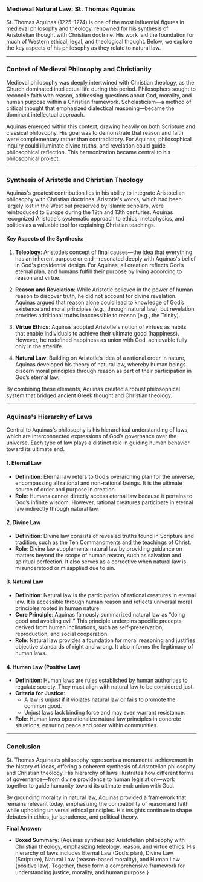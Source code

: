 ### Medieval Natural Law: St. Thomas Aquinas

St. Thomas Aquinas (1225–1274) is one of the most influential figures in medieval philosophy and theology, renowned for his synthesis of Aristotelian thought with Christian doctrine. His work laid the foundation for much of Western ethical, legal, and theological thought. Below, we explore the key aspects of his philosophy as they relate to natural law.

---

### **Context of Medieval Philosophy and Christianity**

Medieval philosophy was deeply intertwined with Christian theology, as the Church dominated intellectual life during this period. Philosophers sought to reconcile faith with reason, addressing questions about God, morality, and human purpose within a Christian framework. Scholasticism—a method of critical thought that emphasized dialectical reasoning—became the dominant intellectual approach.

Aquinas emerged within this context, drawing heavily on both Scripture and classical philosophy. His goal was to demonstrate that reason and faith were complementary rather than contradictory. For Aquinas, philosophical inquiry could illuminate divine truths, and revelation could guide philosophical reflection. This harmonization became central to his philosophical project.

---

### **Synthesis of Aristotle and Christian Theology**

Aquinas's greatest contribution lies in his ability to integrate Aristotelian philosophy with Christian doctrines. Aristotle's works, which had been largely lost in the West but preserved by Islamic scholars, were reintroduced to Europe during the 12th and 13th centuries. Aquinas recognized Aristotle's systematic approach to ethics, metaphysics, and politics as a valuable tool for explaining Christian teachings.

#### Key Aspects of the Synthesis:
1. **Teleology**: Aristotle’s concept of final causes—the idea that everything has an inherent purpose or end—resonated deeply with Aquinas's belief in God's providential design. For Aquinas, all creation reflects God’s eternal plan, and humans fulfill their purpose by living according to reason and virtue.
   
2. **Reason and Revelation**: While Aristotle believed in the power of human reason to discover truth, he did not account for divine revelation. Aquinas argued that reason alone could lead to knowledge of God’s existence and moral principles (e.g., through natural law), but revelation provides additional truths inaccessible to reason (e.g., the Trinity).

3. **Virtue Ethics**: Aquinas adopted Aristotle's notion of virtues as habits that enable individuals to achieve their ultimate good (happiness). However, he redefined happiness as union with God, achievable fully only in the afterlife.

4. **Natural Law**: Building on Aristotle’s idea of a rational order in nature, Aquinas developed his theory of natural law, whereby human beings discern moral principles through reason as part of their participation in God’s eternal law.

By combining these elements, Aquinas created a robust philosophical system that bridged ancient Greek thought and Christian theology.

---

### **Aquinas's Hierarchy of Laws**

Central to Aquinas's philosophy is his hierarchical understanding of laws, which are interconnected expressions of God’s governance over the universe. Each type of law plays a distinct role in guiding human behavior toward its ultimate end.

#### 1. **Eternal Law**
- **Definition**: Eternal law refers to God’s overarching plan for the universe, encompassing all rational and non-rational beings. It is the ultimate source of order and purpose in creation.
- **Role**: Humans cannot directly access eternal law because it pertains to God’s infinite wisdom. However, rational creatures participate in eternal law indirectly through natural law.

#### 2. **Divine Law**
- **Definition**: Divine law consists of revealed truths found in Scripture and tradition, such as the Ten Commandments and the teachings of Christ.
- **Role**: Divine law supplements natural law by providing guidance on matters beyond the scope of human reason, such as salvation and spiritual perfection. It also serves as a corrective when natural law is misunderstood or misapplied due to sin.

#### 3. **Natural Law**
- **Definition**: Natural law is the participation of rational creatures in eternal law. It is accessible through human reason and reflects universal moral principles rooted in human nature.
- **Core Principle**: Aquinas famously summarized natural law as “doing good and avoiding evil.” This principle underpins specific precepts derived from human inclinations, such as self-preservation, reproduction, and social cooperation.
- **Role**: Natural law provides a foundation for moral reasoning and justifies objective standards of right and wrong. It also informs the legitimacy of human laws.

#### 4. **Human Law (Positive Law)**
- **Definition**: Human laws are rules established by human authorities to regulate society. They must align with natural law to be considered just.
- **Criteria for Justice**:
  - A law is unjust if it violates natural law or fails to promote the common good.
  - Unjust laws lack binding force and may even warrant resistance.
- **Role**: Human laws operationalize natural law principles in concrete situations, ensuring peace and order within communities.

---

### **Conclusion**

St. Thomas Aquinas’s philosophy represents a monumental achievement in the history of ideas, offering a coherent synthesis of Aristotelian philosophy and Christian theology. His hierarchy of laws illustrates how different forms of governance—from divine providence to human legislation—work together to guide humanity toward its ultimate end: union with God.

By grounding morality in natural law, Aquinas provided a framework that remains relevant today, emphasizing the compatibility of reason and faith while upholding universal ethical principles. His insights continue to shape debates in ethics, jurisprudence, and political theory.

**Final Answer:**
- **Boxed Summary**: {Aquinas synthesized Aristotelian philosophy with Christian theology, emphasizing teleology, reason, and virtue ethics. His hierarchy of laws includes Eternal Law (God’s plan), Divine Law (Scripture), Natural Law (reason-based morality), and Human Law (positive law). Together, these form a comprehensive framework for understanding justice, morality, and human purpose.}